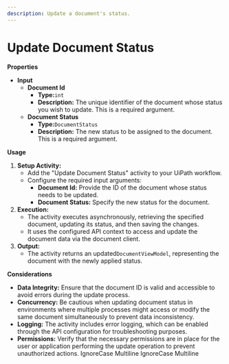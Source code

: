 ```yaml
---
description: Update a document's status.
---
```


# Update Document Status

**Properties**

* **Input**
  * **Document Id**
    * **Type:**`int`
    * **Description:** The unique identifier of the document whose status you wish to update. This is a required argument.
  * **Document Status**
    * **Type:**`DocumentStatus`
    * **Description:** The new status to be assigned to the document. This is a required argument.

**Usage**

1. **Setup Activity:**
   * Add the "Update Document Status" activity to your UiPath workflow.
   * Configure the required input arguments:
     * **Document Id:** Provide the ID of the document whose status needs to be updated.
     * **Document Status:** Specify the new status for the document.
2. **Execution:**
   * The activity executes asynchronously, retrieving the specified document, updating its status, and then saving the changes.
   * It uses the configured API context to access and update the document data via the document client.
3. **Output:**
   * The activity returns an updated`DocumentViewModel`, representing the document with the newly applied status.

**Considerations**

* **Data Integrity:** Ensure that the document ID is valid and accessible to avoid errors during the update process.
* **Concurrency:** Be cautious when updating document status in environments where multiple processes might access or modify the same document simultaneously to prevent data inconsistency.
* **Logging:** The activity includes error logging, which can be enabled through the API configuration for troubleshooting purposes.
* **Permissions:** Verify that the necessary permissions are in place for the user or application performing the update operation to prevent unauthorized actions.
 IgnoreCase Multiline IgnoreCase Multiline
